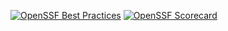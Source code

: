 [![OpenSSF Best Practices](https://www.bestpractices.dev/projects/10256/badge)](https://www.bestpractices.dev/projects/10256)
[![OpenSSF Scorecard](htt‌ps://api.securityscorecards.dev/projects/github.com/camiloprr/camiloprr.github.io/badge)](htt‌ps://securityscorecards.dev/viewer/?uri=github.com/camiloprr/camiloprr.github.io)
